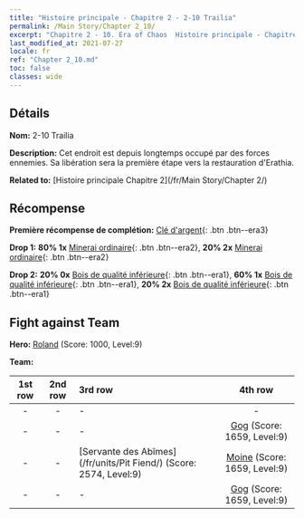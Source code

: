 ```yaml
---
title: "Histoire principale - Chapitre 2 - 2-10 Trailia"
permalink: /Main Story/Chapter 2_10/
excerpt: "Chapitre 2 - 10. Era of Chaos  Histoire principale - Chapitre 2_10. 2-10 Trailia"
last_modified_at: 2021-07-27
locale: fr
ref: "Chapter 2_10.md"
toc: false
classes: wide
---
```


## Détails

 **Nom:** 2-10 Trailia

 **Description:** Cet endroit est depuis longtemps occupé par des forces ennemies. Sa libération sera la première étape vers la restauration d'Erathia.

 **Related to:** [Histoire principale Chapitre 2](/fr/Main Story/Chapter 2/)

## Récompense

 **Première récompense de complétion:** [Clé d'argent](/ItemsFR/con_693/){: .btn .btn--era3}

 **Drop 1:** **80% 1x** [Minerai ordinaire](/ItemsFR/mat_6/){: .btn .btn--era2}, **20% 2x** [Minerai ordinaire](/ItemsFR/mat_6/){: .btn .btn--era2}

 **Drop 2:** **20% 0x** [Bois de qualité inférieure](/ItemsFR/mat_1/){: .btn .btn--era1}, **60% 1x** [Bois de qualité inférieure](/ItemsFR/mat_1/){: .btn .btn--era1}, **20% 2x** [Bois de qualité inférieure](/ItemsFR/mat_1/){: .btn .btn--era1}


## Fight against Team
 **Hero:** [Roland](/fr/heroes/Roland/) (Score: 1000, Level:9)

 **Team:**


  | 1st row | 2nd row | 3rd row | 4th row |
  |:----:|:----:|:----|:----:|
  | - | - | - | - |
  | - | - | - | [Gog](/fr/units/Gog/) (Score: 1659, Level:9)  |
  | - | - | [Servante des Abîmes](/fr/units/Pit Fiend/) (Score: 2574, Level:9)  | [Moine](/fr/units/Monk/) (Score: 1659, Level:9)  |
  | - | - | - | [Gog](/fr/units/Gog/) (Score: 1659, Level:9)  |


